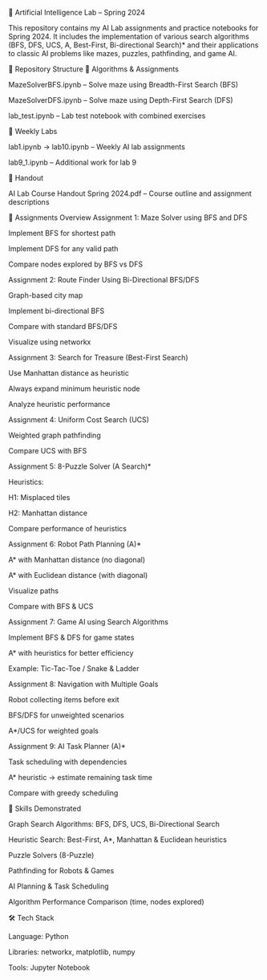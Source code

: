 🤖 Artificial Intelligence Lab – Spring 2024

This repository contains my AI Lab assignments and practice notebooks for Spring 2024.
It includes the implementation of various search algorithms (BFS, DFS, UCS, A, Best-First, Bi-directional Search)* and their applications to classic AI problems like mazes, puzzles, pathfinding, and game AI.

📂 Repository Structure
🔹 Algorithms & Assignments

MazeSolverBFS.ipynb – Solve maze using Breadth-First Search (BFS)

MazeSolverDFS.ipynb – Solve maze using Depth-First Search (DFS)

lab_test.ipynb – Lab test notebook with combined exercises

🔹 Weekly Labs

lab1.ipynb → lab10.ipynb – Weekly AI lab assignments

lab9_1.ipynb – Additional work for lab 9

🔹 Handout

AI Lab Course Handout Spring 2024.pdf – Course outline and assignment descriptions

📘 Assignments Overview
Assignment 1: Maze Solver using BFS and DFS

Implement BFS for shortest path

Implement DFS for any valid path

Compare nodes explored by BFS vs DFS

Assignment 2: Route Finder Using Bi-Directional BFS/DFS

Graph-based city map

Implement bi-directional BFS

Compare with standard BFS/DFS

Visualize using networkx

Assignment 3: Search for Treasure (Best-First Search)

Use Manhattan distance as heuristic

Always expand minimum heuristic node

Analyze heuristic performance

Assignment 4: Uniform Cost Search (UCS)

Weighted graph pathfinding

Compare UCS with BFS

Assignment 5: 8-Puzzle Solver (A Search)*

Heuristics:

H1: Misplaced tiles

H2: Manhattan distance

Compare performance of heuristics

Assignment 6: Robot Path Planning (A)*

A* with Manhattan distance (no diagonal)

A* with Euclidean distance (with diagonal)

Visualize paths

Compare with BFS & UCS

Assignment 7: Game AI using Search Algorithms

Implement BFS & DFS for game states

A* with heuristics for better efficiency

Example: Tic-Tac-Toe / Snake & Ladder

Assignment 8: Navigation with Multiple Goals

Robot collecting items before exit

BFS/DFS for unweighted scenarios

A*/UCS for weighted goals

Assignment 9: AI Task Planner (A)*

Task scheduling with dependencies

A* heuristic → estimate remaining task time

Compare with greedy scheduling

🚀 Skills Demonstrated

Graph Search Algorithms: BFS, DFS, UCS, Bi-Directional Search

Heuristic Search: Best-First, A*, Manhattan & Euclidean heuristics

Puzzle Solvers (8-Puzzle)

Pathfinding for Robots & Games

AI Planning & Task Scheduling

Algorithm Performance Comparison (time, nodes explored)

🛠️ Tech Stack

Language: Python

Libraries: networkx, matplotlib, numpy

Tools: Jupyter Notebook
